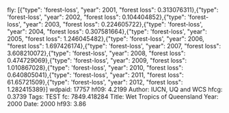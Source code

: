 fly: [{"type": 'forest-loss', "year": 2001, "forest loss": 0.313076311},{"type": 'forest-loss', "year": 2002, "forest loss": 0.104404852},{"type": 'forest-loss', "year": 2003, "forest loss": 0.224605722},{"type": 'forest-loss', "year": 2004, "forest loss": 0.307581664},{"type": 'forest-loss', "year": 2005, "forest loss": 1.246045482},{"type": 'forest-loss', "year": 2006, "forest loss": 1.697426174},{"type": 'forest-loss', "year": 2007, "forest loss": 3.608210072},{"type": 'forest-loss', "year": 2008, "forest loss": 0.474729069},{"type": 'forest-loss', "year": 2009, "forest loss": 1.010867028},{"type": 'forest-loss', "year": 2010, "forest loss": 0.640805041},{"type": 'forest-loss', "year": 2011, "forest loss": 61.65721509},{"type": 'forest-loss', "year": 2012, "forest loss": 1.282415389}]
wdpaid: 17757
hf09: 4.2199
Author: IUCN, UQ and WCS
hfcg: 0.3739
Tags: TEST
fc: 7849.418284
Title: Wet Tropics of Queensland
Year: 2000
Date: 2000
hf93: 3.86
